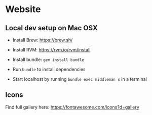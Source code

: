 # Website

## Local dev setup on Mac OSX

* Install Brew: https://brew.sh/

* Install RVM: https://rvm.io/rvm/install

* Install bundle: `gem install bundle`

* Run `bundle` to install dependencies

* Start localhost by running `bundle exec middleman s` in a terminal

## Icons

Find full gallery here: https://fontawesome.com/icons?d=gallery
